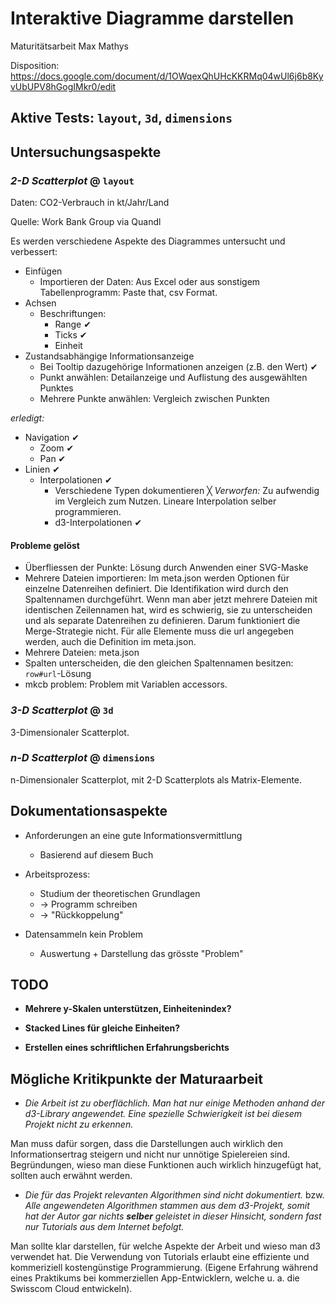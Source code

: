 # Interaktive Diagramme darstellen
Maturitätsarbeit Max Mathys

Disposition: https://docs.google.com/document/d/1OWqexQhUHcKKRMq04wUl6j6b8KyvUbUPV8hGogIMkr0/edit

## Aktive Tests: `layout`, `3d`, `dimensions`

## Untersuchungsaspekte
### *2-D Scatterplot* @ `layout`

Daten: CO2-Verbrauch in kt/Jahr/Land

Quelle: Work Bank Group via Quandl

Es werden verschiedene Aspekte des Diagrammes untersucht und verbessert:

- Einfügen
	- Importieren der Daten: Aus Excel oder aus sonstigem Tabellenprogramm: Paste that, csv Format.
- Achsen
	- Beschriftungen:
		- Range ✔︎
		- Ticks ✔︎
		- Einheit
- Zustandsabhängige Informationsanzeige
	- Bei Tooltip dazugehörige Informationen anzeigen (z.B. den Wert) ✔︎
	- Punkt anwählen: Detailanzeige und Auflistung des ausgewählten Punktes
	- Mehrere Punkte anwählen: Vergleich zwischen Punkten

*erledigt:*

- Navigation ✔︎
	- Zoom ✔︎
	- Pan ✔︎
- Linien ✔︎
	- Interpolationen ✔︎
		- Verschiedene Typen dokumentieren ╳ *Verworfen:* Zu aufwendig im Vergleich zum Nutzen. Lineare Interpolation selber programmieren.
		- d3-Interpolationen ✔︎



#### Probleme gelöst
- Überfliessen der Punkte: Lösung durch Anwenden einer SVG-Maske
- Mehrere Dateien importieren: Im meta.json werden Optionen für einzelne Datenreihen definiert. Die Identifikation wird durch den Spaltennamen durchgeführt. Wenn man aber jetzt mehrere Dateien mit identischen Zeilennamen hat, wird es schwierig, sie zu unterscheiden und als separate Datenreihen zu definieren. Darum funktioniert die Merge-Strategie nicht. Für alle Elemente muss die url angegeben werden, auch die Definition im meta.json.
- Mehrere Dateien: meta.json
- Spalten unterscheiden, die den gleichen Spaltennamen besitzen: `row#url`-Lösung
- mkcb problem: Problem mit Variablen accessors.


### *3-D Scatterplot* @ `3d`
3-Dimensionaler Scatterplot.

### *n-D Scatterplot* @ `dimensions`
n-Dimensionaler Scatterplot, mit 2-D Scatterplots als Matrix-Elemente.

## Dokumentationsaspekte
- Anforderungen an eine gute Informationsvermittlung
	- Basierend auf diesem Buch

- Arbeitsprozess:
	- Studium der theoretischen Grundlagen
	- → Programm schreiben
	- → "Rückkoppelung"

- Datensammeln kein Problem
	- Auswertung + Darstellung das grösste "Problem"

## TODO

- **Mehrere y-Skalen unterstützen, Einheitenindex?**


- **Stacked Lines für gleiche Einheiten?**


- **Erstellen eines schriftlichen Erfahrungsberichts**


## Mögliche Kritikpunkte der Maturaarbeit

- *Die Arbeit ist zu oberflächlich. Man hat nur einige Methoden anhand der d3-Library angewendet. Eine spezielle Schwierigkeit ist bei diesem Projekt nicht zu erkennen.*

Man muss dafür sorgen, dass die Darstellungen auch wirklich den Informationsertrag steigern und nicht nur unnötige Spielereien sind. Begründungen, wieso man diese Funktionen auch wirklich hinzugefügt hat, sollten auch erwähnt werden.

- *Die für das Projekt relevanten Algorithmen sind nicht dokumentiert.* bzw. *Alle angewendeten Algorithmen stammen aus dem d3-Projekt, somit hat der Autor gar nichts **selber** geleistet in dieser Hinsicht, sondern fast nur Tutorials aus dem Internet befolgt.*

Man sollte klar darstellen, für welche Aspekte der Arbeit und wieso man d3 verwendet hat.
Die Verwendung von Tutorials erlaubt eine effiziente und kommeriziell kostengünstige Programmierung. (Eigene Erfahrung während eines Praktikums bei kommerziellen App-Entwicklern, welche u. a. die Swisscom Cloud entwickeln).

